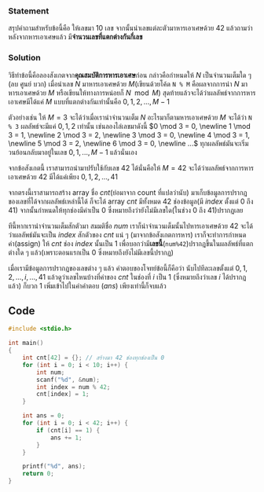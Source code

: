 
### Statement
สรุปคำถามสำหรับข้อนี้คือ ให้เลขมา $10$ เลข จากนั้นนำเลขแต่ละตัวมาหารเอาเศษด้วย $42$ แล้วถามว่า หลังจากหารเอาเศษแล้ว มี**จำนวนเลขที่แตกต่างกันกี่เลข**

### Solution
วิธีทำข้อนี้คือลองสังเกตจาก**คุณสมบัติการหารเอาเศษ**ก่อน กล่าวคือกำหนดให้ $N$ เป็นจำนวนเต็มใด ๆ (ลบ ศูนย์ บวก) เมื่อนำเลข $N$ มาหารเอาเศษด้วย $M$(เขียนด้วยโค้ด `N % M` คือผลจากการนำ $N$ มาหารเอาเศษด้วย $M$ หรือเขียนให้ทางการหน่อยก็ $N \mod M$) สุดท้ายแล้วจะได้ว่าผลลัพธ์จากการหารเอาเศษมีได้แค่ $M$ แบบที่แตกต่างกันเท่านั้นคือ $0, 1, 2, ..., M-1$

ตัวอย่างเช่น ให้ $M = 3$ จะได้ว่าเมื่อเรานำจำนวนเต็ม $N$ อะไรมาก็ตามหารเอาเศษด้วย $M$ จะได้ว่า `N % 3` ผลลัพธ์จะมีแค่ $0, 1, 2$ เท่านั้น เช่นลองไล่เลขมาดังนี้ 
$0 \mod 3 = 0, \newline
1 \mod 3 = 1, \newline
2 \mod 3 = 2, \newline
3 \mod 3 = 0, \newline
4 \mod 3 = 1, \newline
5 \mod 3 = 2, \newline
6 \mod 3 = 0, \newline
...$
ทุกผลลัพธ์มันจะเริ่มวนย้อนกลับมาอยู๋ในเลข $0, 1, ..., M-1$ แล้วนั่นเอง

จากข้อสังเกตนี้ เราสามารถนำมาปรับใช้กับเลข $42$ ได้นั่นคือให้ $M = 42$ จะได้ว่าผลลัพธ์จากการหารเอาเศษด้วย $42$ มีได้แค่เพียง $0, 1, 2, ..., 41$

จากตรงนี้เราสามารถสร้าง array ชื่อ $cnt$(ย่อมาจาก count ที่แปลว่านับ) มาเก็บข้อมูลการปรากฎของเลขที่ได้จากผลลัพธ์เหล่านี้ได้ ก็จะได้ array $cnt$ มีทั้งหมด $42$ ช่องข้อมูล(มี $index$ ตั้งแต่ $0$ ถึง $41$) จากนั้นกำหนดให้ทุกช่องมีค่าเป็น $0$ ซึ่งหมายถึงว่ายังไม่มีเลขใด(ในช่วง $0$ ถึง $41$)ปรากฎเลย

ทีนี้หากเรานำจำนวนเต็มสักตัวมา สมมติชื่อ $num$ เราก็นำจำนวนเต็มนั้นไปหารเอาเศษด้วย $42$ จะได้ว่าผลลัพธ์มันจะเป็น $index$ สักตัวของ $cnt$ แน่ ๆ  (มาจากข้อสังเกตการหาร) เราก็จะทำการกำหนดค่า(assign) ให้ $cnt$ ช่อง $index$ นั้นเป็น $1$ เพื่อบอกว่ามี**เลขนี้**(`num%42`)ปรากฎขึ้นในผลลัพธ์ที่แตกต่างใด ๆ แล้ว(เพราะตอนแรกเป็น $0$ ซึ่งหมายถึงยังไม่มีเลขนี้ปรากฏ)

เมื่อเรามีข้อมูลการปรากฎของเลขต่าง ๆ แล้ว คำตอบของโจทย์ข้อนี้ก็คือว่า นับไปทีละเลขตั้งแต่ $0, 1, 2, ..., i, ..., 41$ แล้วดูว่าเลขไหนบ้างที่ค่าของ $cnt$ ในช่องที่ $i$ เป็น $1$ (ซึ่งหมายถึงว่าเลข $i$ ได้ปรากฎแล้ว) ก็บวก $1$ เพิ่มเข้าไปในค่าคำตอบ ($ans$) เพียงเท่านี้ก็จบแล้ว

## Code 
```cpp
#include <stdio.h>

int main()
{
    int cnt[42] = {}; // สร้างมา 42 ช่องทุกช่องเป็น 0
    for (int i = 0; i < 10; i++) {
        int num;
        scanf("%d", &num);
        int index = num % 42; 
        cnt[index] = 1;
    }

    int ans = 0;
    for (int i = 0; i < 42; i++) {
        if (cnt[i] == 1) {
            ans += 1;
        }
    }

    printf("%d", ans);
    return 0;
}
```

